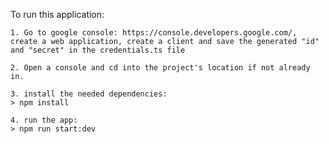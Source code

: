To run this application:
 

	1. Go to google console: https://console.developers.google.com/, create a web application, create a client and save the generated "id" and "secret" in the credentials.ts file

	2. Open a console and cd into the project's location if not already in.

	3. install the needed dependencies:
	> npm install

	4. run the app:
	> npm run start:dev